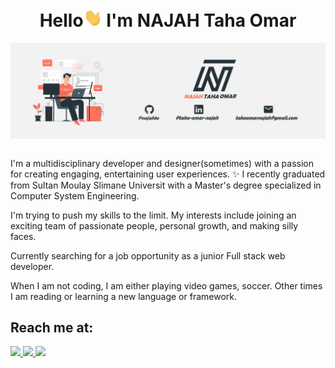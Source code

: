 <h1 align="center">Hello<img src="https://raw.githubusercontent.com/ABSphreak/ABSphreak/master/gifs/Hi.gif" width="30px"> I'm NAJAH Taha Omar</h1>

<img align="center" src="./banner-01.png" />

</br>
</br>

I'm a multidisciplinary developer and designer(sometimes) with a passion for creating engaging, entertaining user experiences. ✨
I recently graduated from Sultan Moulay Slimane Universit with a Master's degree specialized in Computer System Engineering.

I'm trying to push my skills to the limit. My interests include joining an exciting team of passionate people, personal growth, and making silly faces.

Currently searching for a job opportunity as a junior Full stack web developer. 
        
When I am not coding, I am either playing video games, soccer. Other times I am reading or learning a new language or framework.

## Reach me at:
<p>
  <a target="_blank" href="https://www.linkedin.com/in/taha-omar-najah/">
    <img src="https://img.shields.io/badge/linkedin-%230077B5.svg?&style=for-the-badge&logo=linkedin&logoColor=white" height=25>
  </a>
  <a target="_blank" href="mailto:tahaomarnajah@gmail.com">
    <img src="https://img.shields.io/badge/gmail-BB001B.svg?&style=for-the-badge&logo=gmail&logoColor=white" height=25>
  </a>
  <a target="_blank" href="https://twitter.com/OmarNajah12">
    <img src="https://img.shields.io/badge/twitter-%231DA1F2.svg?&style=for-the-badge&logo=twitter&logoColor=white" height=25>
  </a>
</p>


<!--
**najahto/najahto** is a ✨ _special_ ✨ repository because its `README.md` (this file) appears on your GitHub profile.

Here are some ideas to get you started:

- 🔭 I’m currently working on ...
- 🌱 I’m currently learning ...
- 👯 I’m looking to collaborate on ...
- 🤔 I’m looking for help with ...
- 💬 Ask me about ...
- 📫 How to reach me: ...
- 😄 Pronouns: ...
- ⚡ Fun fact: ...
-->
